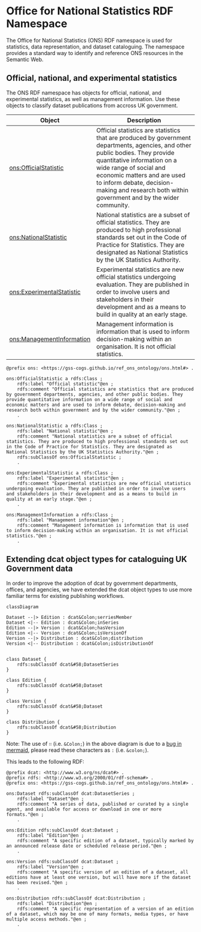 # Office for National Statistics RDF Namespace

The Office for National Statistics (ONS) RDF namespace is used for statistics, data representation, and dataset cataloguing. The namespace provides a standard way to identify and reference ONS resources in the Semantic Web.

## Official, national, and experimental statistics

The ONS RDF namespace has objects for official, national, and experimental statistics, as well as management information. Use these objects to classify dataset publications from accross UK government.

| Object                                                                                                  | Description                                                                                                                                                                                                                                                                                                            |
| ------------------------------------------------------------------------------------------------------- | ---------------------------------------------------------------------------------------------------------------------------------------------------------------------------------------------------------------------------------------------------------------------------------------------------------------------- |
| [ons:OfficialStatistic](https://gss-cogs.github.io/ref_ons_ontology/ons.html#OfficialStatistic)         | Official statistics are statistics that are produced by government departments, agencies, and other public bodies. They provide quantitative information on a wide range of social and economic matters and are used to inform debate, decision-making and research both within government and by the wider community. |
| [ons:NationalStatistic](https://gss-cogs.github.io/ref_ons_ontology/ons.html#NationalStatistic)         | National statistics are a subset of official statistics. They are produced to high professional standards set out in the Code of Practice for Statistics. They are designated as National Statistics by the UK Statistics Authority.                                                                                   |
| [ons:ExperimentalStatistic](https://gss-cogs.github.io/ref_ons_ontology/ons.html#ExperimentalStatistic) | Experimental statistics are new official statistics undergoing evaluation. They are published in order to involve users and stakeholders in their development and as a means to build in quality at an early stage.                                                                                                    |
| [ons:ManagementInformation](https://gss-cogs.github.io/ref_ons_ontology/ons.html#ManagementInformation) | Management information is information that is used to inform decision-making within an organisation. It is not official statistics.                                                                                                                                                                                    |

```ttl
@prefix ons: <https://gss-cogs.github.io/ref_ons_ontology/ons.html#> .

ons:OfficialStatistic a rdfs:Class ;
    rdfs:label "Official statistic"@en ;
    rdfs:comment "Official statistics are statistics that are produced by government departments, agencies, and other public bodies. They provide quantitative information on a wide range of social and economic matters and are used to inform debate, decision-making and research both within government and by the wider community."@en ;
    .

ons:NationalStatistic a rdfs:Class ;
    rdfs:label "National statistic"@en ;
    rdfs:comment "National statistics are a subset of official statistics. They are produced to high professional standards set out in the Code of Practice for Statistics. They are designated as National Statistics by the UK Statistics Authority."@en ;
    rdfs:subClassOf ons:OfficialStatistic ;
    .

ons:ExperimentalStatistic a rdfs:Class ;
    rdfs:label "Experimental statistic"@en ;
    rdfs:comment "Experimental statistics are new official statistics undergoing evaluation. They are published in order to involve users and stakeholders in their development and as a means to build in quality at an early stage."@en ;
    .

ons:ManagementInformation a rdfs:Class ;
    rdfs:label "Management information"@en ;
    rdfs:comment "Management information is information that is used to inform decision-making within an organisation. It is not official statistics."@en ;
    .
```

## Extending dcat object types for cataloguing UK Government data

In order to improve the adoption of dcat by government departments, offices, and agencies, we have extended the dcat object types to use more familiar terms for existing publishing workflows.

```mermaid
classDiagram

Dataset --|> Edition : dcat&Colon;serriesMember
Dataset <|-- Edition : dcat&Colon;inSeries
Edition --|> Version : dcat&Colon;hasVersion
Edition <|-- Version : dcat&Colon;isVersionOf
Version --|> Distribution : dcat&Colon;distribution
Version <|-- Distribution : dcat&Colon;isDistributionOf


class Dataset {
    rdfs:subClassOf dcat&#58;DatasetSeries
}

class Edition {
    rdfs:subClassOf dcat&#58;Dataset
}

class Version {
    rdfs:subClassOf dcat&#58;Dataset
}

class Distribution {
    rdfs:subClassOf dcat&#58;Distribution
}

```

Note: The use of `∷` (i.e. `&Colon;`) in the above diagram is due to a [bug in mermaid](https://github.com/mermaid-js/mermaid/issues/1266), please read these characters as `:` (i.e. `&colon;`).

This leads to the following RDF:

```ttl
@prefix dcat: <http://www.w3.org/ns/dcat#> .
@prefix rdfs: <http://www.w3.org/2000/01/rdf-schema#> .
@prefix ons: <https://gss-cogs.github.io/ref_ons_ontology/ons.html#> .

ons:Dataset rdfs:subClassOf dcat:DatasetSeries ;
    rdfs:label "Dataset"@en ;
    rdfs:comment "A series of data, published or curated by a single agent, and available for access or download in one or more formats."@en ;
    .

ons:Edition rdfs:subClassOf dcat:Dataset ;
    rdfs:label "Edition"@en ;
    rdfs:comment "A specific edition of a dataset, typically marked by an announced release date or scheduled release period."@en ;
    .

ons:Version rdfs:subClassOf dcat:Dataset ;
    rdfs:label "Version"@en ;
    rdfs:comment "A specific version of an edition of a dataset, all editions have at least one version, but will have more if the dataset has been revised."@en ;
    .

ons:Distribution rdfs:subClassOf dcat:Distribution ;
    rdfs:label "Distribution"@en ;
    rdfs:comment "A specific representation of a version of an edition of a dataset, which may be one of many formats, media types, or have multiple access methods."@en ;
    .
```
